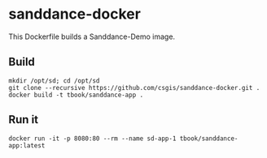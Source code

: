 # sanddance-docker

This Dockerfile builds a Sanddance-Demo image.

## Build
```
mkdir /opt/sd; cd /opt/sd
git clone --recursive https://github.com/csgis/sanddance-docker.git .
docker build -t tbook/sanddance-app .
```

## Run it
```
docker run -it -p 8080:80 --rm --name sd-app-1 tbook/sanddance-app:latest
```
